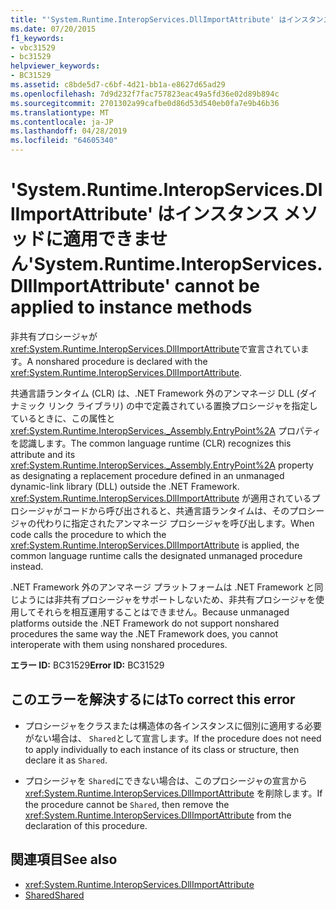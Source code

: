 ```yaml
---
title: "'System.Runtime.InteropServices.DllImportAttribute' はインスタンス メソッドに適用できません"
ms.date: 07/20/2015
f1_keywords:
- vbc31529
- bc31529
helpviewer_keywords:
- BC31529
ms.assetid: c8bde5d7-c6bf-4d21-bb1a-e8627d65ad29
ms.openlocfilehash: 7d9d232f7fac757823eac49a5fd36e02d89b894c
ms.sourcegitcommit: 2701302a99cafbe0d86d53d540eb0fa7e9b46b36
ms.translationtype: MT
ms.contentlocale: ja-JP
ms.lasthandoff: 04/28/2019
ms.locfileid: "64605340"
---
```

# <a name="systemruntimeinteropservicesdllimportattribute-cannot-be-applied-to-instance-methods"></a><span data-ttu-id="16a33-102">'System.Runtime.InteropServices.DllImportAttribute' はインスタンス メソッドに適用できません</span><span class="sxs-lookup"><span data-stu-id="16a33-102">'System.Runtime.InteropServices.DllImportAttribute' cannot be applied to instance methods</span></span>
<span data-ttu-id="16a33-103">非共有プロシージャが <xref:System.Runtime.InteropServices.DllImportAttribute>で宣言されています。</span><span class="sxs-lookup"><span data-stu-id="16a33-103">A nonshared procedure is declared with the <xref:System.Runtime.InteropServices.DllImportAttribute>.</span></span>  
  
 <span data-ttu-id="16a33-104">共通言語ランタイム (CLR) は、.NET Framework 外のアンマネージ DLL (ダイナミック リンク ライブラリ) の中で定義されている置換プロシージャを指定しているときに、この属性と <xref:System.Runtime.InteropServices._Assembly.EntryPoint%2A> プロパティを認識します。</span><span class="sxs-lookup"><span data-stu-id="16a33-104">The common language runtime (CLR) recognizes this attribute and its <xref:System.Runtime.InteropServices._Assembly.EntryPoint%2A> property as designating a replacement procedure defined in an unmanaged dynamic-link library (DLL) outside the .NET Framework.</span></span> <span data-ttu-id="16a33-105"><xref:System.Runtime.InteropServices.DllImportAttribute> が適用されているプロシージャがコードから呼び出されると、共通言語ランタイムは、そのプロシージャの代わりに指定されたアンマネージ プロシージャを呼び出します。</span><span class="sxs-lookup"><span data-stu-id="16a33-105">When code calls the procedure to which the <xref:System.Runtime.InteropServices.DllImportAttribute> is applied, the common language runtime calls the designated unmanaged procedure instead.</span></span>  
  
 <span data-ttu-id="16a33-106">.NET Framework 外のアンマネージ プラットフォームは .NET Framework と同じようには非共有プロシージャをサポートしないため、非共有プロシージャを使用してそれらを相互運用することはできません。</span><span class="sxs-lookup"><span data-stu-id="16a33-106">Because unmanaged platforms outside the .NET Framework do not support nonshared procedures the same way the .NET Framework does, you cannot interoperate with them using nonshared procedures.</span></span>  
  
 <span data-ttu-id="16a33-107">**エラー ID:** BC31529</span><span class="sxs-lookup"><span data-stu-id="16a33-107">**Error ID:** BC31529</span></span>  
  
## <a name="to-correct-this-error"></a><span data-ttu-id="16a33-108">このエラーを解決するには</span><span class="sxs-lookup"><span data-stu-id="16a33-108">To correct this error</span></span>  
  
- <span data-ttu-id="16a33-109">プロシージャをクラスまたは構造体の各インスタンスに個別に適用する必要がない場合は、 `Shared`として宣言します。</span><span class="sxs-lookup"><span data-stu-id="16a33-109">If the procedure does not need to apply individually to each instance of its class or structure, then declare it as `Shared`.</span></span>  
  
- <span data-ttu-id="16a33-110">プロシージャを `Shared`にできない場合は、このプロシージャの宣言から <xref:System.Runtime.InteropServices.DllImportAttribute> を削除します。</span><span class="sxs-lookup"><span data-stu-id="16a33-110">If the procedure cannot be `Shared`, then remove the <xref:System.Runtime.InteropServices.DllImportAttribute> from the declaration of this procedure.</span></span>  
  
## <a name="see-also"></a><span data-ttu-id="16a33-111">関連項目</span><span class="sxs-lookup"><span data-stu-id="16a33-111">See also</span></span>

- <xref:System.Runtime.InteropServices.DllImportAttribute>
- [<span data-ttu-id="16a33-112">Shared</span><span class="sxs-lookup"><span data-stu-id="16a33-112">Shared</span></span>](../../visual-basic/language-reference/modifiers/shared.md)
